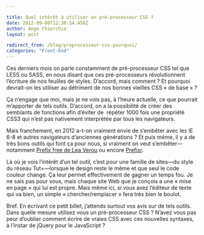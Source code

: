 ```yaml
---

title: Quel intérêt à utiliser un pré-processeur CSS ?
date: 2012-09-08T12:30:14.456Z
author: Ange Chierchia
layout: post

redirect_from: /blog/preprocesseur-css-pourquoi/
categories: "Front-End"
---
```

Ces derniers mois on parle constamment de pré-processeur CSS tel que LESS ou SASS, en nous disant que ces pré-processeurs révolutionnent l&rsquo;écriture de nos feuilles de styles. D&rsquo;accord, mais comment ? Et pourquoi devrait-on les utiliser au détriment de nos bonnes vieilles CSS &laquo;&nbsp;de base&nbsp;&raquo; ?

Ça n&rsquo;engage que moi, mais je ne vois pas, à l&rsquo;heure actuelle, ce que pourrait m&rsquo;apporter de tels outils. D&rsquo;accord, on a la possibilité de créer des semblants de fonctions afin d&rsquo;éviter de  répéter 1000 fois une propriété CSS3 qui n&rsquo;est pas nativement interprétée par tous les navigateurs.

Mais franchement, en 2012 a-t-on vraiment envie de s&#8217;embêter avec les IE 6-8 et autres navigateurs d&rsquo;anciennes générations ? Et puis même, il y a de très bons outils qui font ça pour nous, si vraiment on veut s&#8217;embêter—notamment [Prefix free de Lea Verou](http://leaverou.github.com/prefixfree/ "Débarassez-vous des préfixes vendeur CSS") ou encore [Prefixr](http://prefixr.com "Nettuts+ Prefixr ").

Là où je vois l&rsquo;intérêt d&rsquo;un tel outil, c&rsquo;est pour une famille de sites—du style du réseau Tut+—lorsque le design reste le même et que seul le code couleur change. Ça leur permet effectivement de gagner un temps fou. Je ne sais pas pour vous, mais chaque site Web que je conçois a une &laquo;&nbsp;mise en page&nbsp;&raquo; qui lui est propre. Mais même ici, si vous avez l&rsquo;éditeur de texte qui va bien, un simple &laquo;&nbsp;chercher/remplacer&nbsp;&raquo; fera très bien le boulot.

Bref. En écrivant ce petit billet, j&rsquo;attends surtout vos avis sur de tels outils. Dans quelle mesure utilisez vous un pré-processeur CSS ? N&rsquo;avez vous pas peur d&rsquo;oublier comment écrire de vraies CSS avec ces nouvelles syntaxes, à l&rsquo;instar de jQuery pour le JavaScript ?